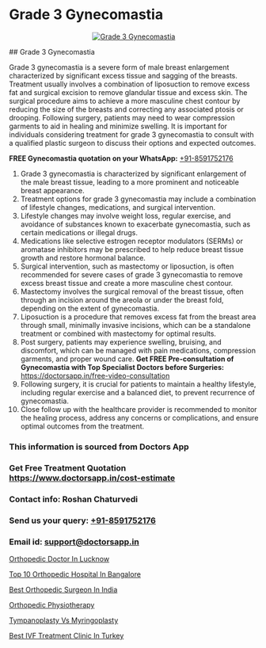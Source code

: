 # Grade 3 Gynecomastia

<p align="center">
  <a href="null">
    <img src="null" alt="Grade 3 Gynecomastia">
  </a>
</p>
## Grade 3 Gynecomastia

Grade 3 gynecomastia is a severe form of male breast enlargement characterized by significant excess tissue and sagging of the breasts. Treatment usually involves a combination of liposuction to remove excess fat and surgical excision to remove glandular tissue and excess skin. The surgical procedure aims to achieve a more masculine chest contour by reducing the size of the breasts and correcting any associated ptosis or drooping. Following surgery, patients may need to wear compression garments to aid in healing and minimize swelling. It is important for individuals considering treatment for grade 3 gynecomastia to consult with a qualified plastic surgeon to discuss their options and expected outcomes.

**FREE Gynecomastia quotation on your WhatsApp:**  [+91-8591752176](https://api.whatsapp.com/send?phone=8591752176)

1) Grade 3 gynecomastia is characterized by significant enlargement of the male breast tissue, leading to a more prominent and noticeable breast appearance.
2) Treatment options for grade 3 gynecomastia may include a combination of lifestyle changes, medications, and surgical intervention.
3) Lifestyle changes may involve weight loss, regular exercise, and avoidance of substances known to exacerbate gynecomastia, such as certain medications or illegal drugs.
4) Medications like selective estrogen receptor modulators (SERMs) or aromatase inhibitors may be prescribed to help reduce breast tissue growth and restore hormonal balance.
5) Surgical intervention, such as mastectomy or liposuction, is often recommended for severe cases of grade 3 gynecomastia to remove excess breast tissue and create a more masculine chest contour.
6) Mastectomy involves the surgical removal of the breast tissue, often through an incision around the areola or under the breast fold, depending on the extent of gynecomastia.
7) Liposuction is a procedure that removes excess fat from the breast area through small, minimally invasive incisions, which can be a standalone treatment or combined with mastectomy for optimal results.
8) Post surgery, patients may experience swelling, bruising, and discomfort, which can be managed with pain medications, compression garments, and proper wound care.
**Get FREE Pre-consultation of Gynecomastia with Top Specialist Doctors before Surgeries:** https://doctorsapp.in/free-video-consultation
9) Following surgery, it is crucial for patients to maintain a healthy lifestyle, including regular exercise and a balanced diet, to prevent recurrence of gynecomastia.
10) Close follow up with the healthcare provider is recommended to monitor the healing process, address any concerns or complications, and ensure optimal outcomes from the treatment.

### This information is sourced from Doctors App 
### Get Free Treatment Quotation https://www.doctorsapp.in/cost-estimate
### Contact info: Roshan Chaturvedi 
### Send us your query: [+91-8591752176](https://api.whatsapp.com/send?phone=8591752176) 
### Email id: support@doctorsapp.in

[Orthopedic Doctor In Lucknow](https://www.linkedin.com/pulse/orthopedic-doctor-lucknow-knee-replacement-treatment-w0exe?trackingId=CfZjIHLKxKffhkzHl9kJzg%3D%3D&lipi=urn%3Ali%3Apage%3Ad_flagship3_company_admin%3BII%2FSNcWiSiigR90SV5cfEQ%3D%3D)

[Top 10 Orthopedic Hospital In Bangalore](https://www.linkedin.com/pulse/top-10-orthopedic-hospital-bangalore-doctorsapp-khulna-zydle/?lipi=urn%3Ali%3Apage%3Ad_flagship3_publishing_published%3BGEqZN5HRTtyyjvrP1Bdt0Q%3D%3D)

[Best Orthopedic Surgeon In India](https://medium.com/@manish632504/best-orthopedic-surgeon-in-india-780cb30f4259)

[Orthopedic Physiotherapy](https://medium.com/@vimalrana22/orthopedic-physiotherapy-591046fcb03b)

[Tympanoplasty Vs Myringoplasty](https://doctors-apps.github.io/doctorsapp/tympanoplasty-vs-myringoplasty)

[Best IVF Treatment Clinic In Turkey](https://doctors-apps.github.io/doctorsapp/best-ivf-treatment-clinic-in-turkey)

